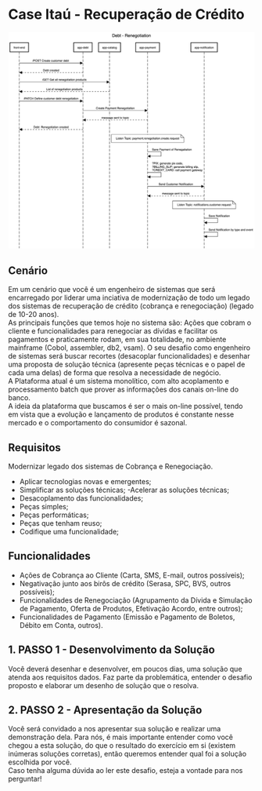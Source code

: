 # Case Itaú - Recuperação de Crédito

![Debt Renegotiation](./images/case-itau-flow.png?raw=true "Debt Renegotiation")

## Cenário  
Em um cenário que você é um engenheiro de sistemas que será encarregado por liderar uma inciativa de modernização de todo um legado dos sistemas de recuperação de crédito (cobrança e renegociação) (legado de 10-20 anos).  
As principais funções que temos hoje no sistema são: Ações que cobram o cliente e funcionalidades para renegociar as dívidas e facilitar os pagamentos e praticamente rodam, em sua totalidade, no ambiente mainframe (Cobol, assembler, db2, vsam). O seu desafio como engenheiro de sistemas será buscar recortes (desacoplar funcionalidades) e desenhar uma proposta de solução técnica (apresente peças técnicas e o papel de cada uma delas) de forma que resolva a necessidade de negócio.  
A Plataforma atual é um sistema monolítico, com alto acoplamento e processamento batch que prover as informações dos canais on-line do banco.  
A ideia da plataforma que buscamos é ser o mais on-line possível, tendo em vista que a evolução e lançamento de produtos é constante nesse mercado e o comportamento do consumidor é sazonal.  

## Requisitos
Modernizar legado dos sistemas de Cobrança e Renegociação.
- Aplicar tecnologias novas e emergentes;
- Simplificar as soluções técnicas;
 -Acelerar as soluções técnicas;
- Desacoplamento das funcionalidades;
- Peças simples;
- Peças performáticas;
- Peças que tenham reuso;
- Codifique uma funcionalidade;

## Funcionalidades
- Ações de Cobrança ao Cliente (Carta, SMS, E-mail, outros possíveis);
- Negativação junto aos birôs de crédito (Serasa, SPC, BVS, outros possíveis);
- Funcionalidades de Renegociação (Agrupamento da Dívida e Simulação de Pagamento, Oferta de Produtos, Efetivação Acordo, entre outros);
- Funcionalidades de Pagamento (Emissão e Pagamento de Boletos, Débito em Conta, outros).

## 1. PASSO 1 - Desenvolvimento da Solução
Você deverá desenhar e desenvolver, em poucos dias, uma solução que atenda aos requisitos dados. Faz parte da problemática, entender o desafio proposto e elaborar um desenho de solução que o resolva.

## 2. PASSO 2 - Apresentação da Solução
Você será convidado a nos apresentar sua solução e realizar uma demonstração dela. Para nós, é mais importante entender como você chegou a esta solução, do que o resultado do exercício em si (existem inúmeras soluções corretas), então queremos entender qual foi a solução escolhida por você.  
Caso tenha alguma dúvida ao ler este desafio, esteja a vontade para nos perguntar!
